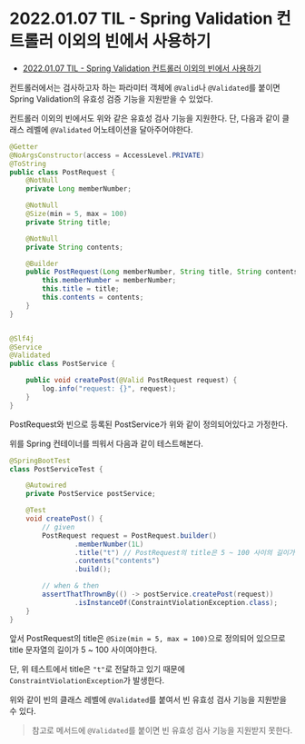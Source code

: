 # 2022.01.07 TIL - Spring Validation 컨트롤러 이외의 빈에서 사용하기

- [2022.01.07 TIL - Spring Validation 컨트롤러 이외의 빈에서 사용하기](#20220107-til---spring-validation-컨트롤러-이외의-빈에서-사용하기)

컨트롤러에서는 검사하고자 하는 파라미터 객체에 `@Valid`나 `@Validated`를 붙이면 Spring Validation의 유효성 검증 기능을 지원받을 수 있었다.

컨트롤러 이외의 빈에서도 위와 같은 유효성 검사 기능을 지원한다. 단, 다음과 같이 클래스 레벨에 `@Validated` 어노테이션을 달아주어야한다.

```java
@Getter
@NoArgsConstructor(access = AccessLevel.PRIVATE)
@ToString
public class PostRequest {
    @NotNull
    private Long memberNumber;

    @NotNull
    @Size(min = 5, max = 100)
    private String title;

    @NotNull
    private String contents;

    @Builder
    public PostRequest(Long memberNumber, String title, String contents) {
        this.memberNumber = memberNumber;
        this.title = title;
        this.contents = contents;
    }
}


@Slf4j
@Service
@Validated
public class PostService {

    public void createPost(@Valid PostRequest request) {
        log.info("request: {}", request);
    }
}
```

PostRequest와 빈으로 등록된 PostService가 위와 같이 정의되어있다고 가정한다.

위를 Spring 컨테이너를 띄워서 다음과 같이 테스트해본다.

```java
@SpringBootTest
class PostServiceTest {

    @Autowired
    private PostService postService;

    @Test
    void createPost() {
        // given
        PostRequest request = PostRequest.builder()
                .memberNumber(1L)
                .title("t") // PostRequest의 title은 5 ~ 100 사이의 길이가 필요하다.
                .contents("contents")
                .build();

        // when & then
        assertThatThrownBy(() -> postService.createPost(request))
                .isInstanceOf(ConstraintViolationException.class);
    }
}
```
앞서 PostRequest의 title은 `@Size(min = 5, max = 100)`으로 정의되어 있으므로 title 문자열의 길이가 5 ~ 100 사이여야한다.

단, 위 테스트에서 title은 `"t"`로 전달하고 있기 때문에 `ConstraintViolationException`가 발생한다.

위와 같이 빈의 클래스 레벨에 `@Validated`를 붙여서 빈 유효성 검사 기능을 지원받을 수 있다.

> 참고로 메서드에 `@Validated`를 붙이면 빈 유효성 검사 기능을 지원받지 못한다.

